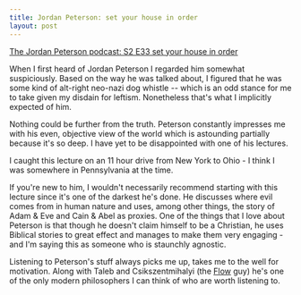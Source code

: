 ```yaml
---
title: Jordan Peterson: set your house in order
layout: post
---
```


[The Jordan Peterson podcast: S2 E33 set your house in order](
https://www.jordanbpeterson.com/podcast/s2-33-set-your-house-in-order/)

When I first heard of Jordan Peterson I regarded him somewhat suspiciously.
Based on the way he was talked about, I figured that he was some kind of
alt-right neo-nazi dog whistle -- which is an odd stance for me to take given
my disdain for leftism. Nonetheless that's what I implicitly expected of him.

Nothing could be further from the truth. Peterson constantly impresses me with
his even, objective view of the world which is astounding partially because
it's so deep. I have yet to be disappointed with one of his lectures.

I caught this lecture on an 11 hour drive from New York to Ohio - I think I was
somewhere in Pennsylvania at the time.

If you're new to him, I wouldn't necessarily recommend starting with this
lecture since it's one of the darkest he's done. He discusses where evil comes
from in human nature and uses, among other things, the story of Adam & Eve and
Cain & Abel as proxies. One of the things that I love about Peterson is that
though he doesn't claim himself to be a Christian, he uses Biblical stories to
great effect and manages to make them very engaging - and I'm saying this as
someone who is staunchly agnostic.

Listening to Peterson's stuff always picks me up, takes me to the well for
motivation. Along with Taleb and Csikszentmihalyi (the
[Flow](https://www.amazon.com/Flow-Psychology-Experience-Perennial-Classics/dp/0061339202)
guy) he's one of the only modern philosophers I can think of who are worth
listening to.
